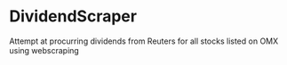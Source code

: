 # DividendScraper
Attempt at procurring dividends from Reuters for all stocks listed on OMX using webscraping
